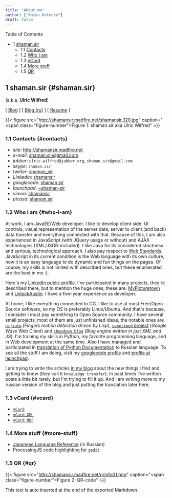 ```yaml
---
title: "About me"
author: ["Anton Kotenko"]
draft: false
---
```


<div class="ox-hugo-toc toc has-section-numbers">

<div class="heading">Table of Contents</div>

- <span class="section-num">1</span> [shaman.sir](#shaman.sir)
    - <span class="section-num">1.1</span> [Contacts](#contacts)
    - <span class="section-num">1.2</span> [Who I am](#who-i-am)
    - <span class="section-num">1.3</span> [vCard](#vcard)
    - <span class="section-num">1.4</span> [More stuff](#more-stuff)
    - <span class="section-num">1.5</span> [QR](#qr)

</div>
<!--endtoc-->



## <span class="section-num">1</span> shaman.sir {#shaman.sir}

(a.k.a. **Ulric Wilfred**)

[ [Blog](http://shamansir.tumblr.com) ] [ [Blog (ru)](http://shamansir-ru.tumblr.com) ] [ [Resume](http://shamansir.madfire.net/resume.html) ]

{{< figure src="http://shamansir.madfire.net/shamansir_120.jpg" caption="<span class=\"figure-number\">Figure 1: </span>shaman.sir aka Ulric Wilfred" >}}


### <span class="section-num">1.1</span> Contacts {#contacts}

-   _site_: <http://shamansir.madfire.net>
-   _e-mail_: [shaman.sir@gmail.com](mailto:shaman.sir@gmail.com)
-   _jabber_: `ulric.wilfred@jabber.org`, `shaman.sir@gmail.com`
-   _skype_: `shaman.sir`
-   _twitter_: [shaman_sir](http://twitter.com/shaman_sir)
-   _LinkedIn_: [shamansir](http://www.linkedin.com/in/shamansir)
-   _googlecode_: [shaman.sir](http://code.google.com/u/shaman.sir/)
-   _launchpad_: [~shaman-sir](https://launchpad.net/~shaman-sir)
-   _vimeo_: [shamansir](http://vimeo.com/shamansir)
-   _picasa_: [shaman.sir](http://picasaweb.google.com/shaman.sir)


### <span class="section-num">1.2</span> Who I am {#who-i-am}

At work, I am JavaEE/Web developer. I like to develop client side: UI controls, visual representation of the server data, server to client (and back) data transfer and everything connected with that. Because of this, I am also experienced in JavaScript (with JQuery usage or without) and AJAX technologies (XML/JSON included). I like Java for its considered strictness and serious, technological approach. I also pay respect to [Web Standards](http://webstandards.org/). JavaScript in its current condition is the Web language with its own culture, now it is an easy language to do dynamic and fun things on the pages. Of course, my skills is not limited with described ones, but these enumerated are the best in me :).

Here's my [LinkedIn public profile](http://www.linkedin.com/in/shamansir). I've participated in many projects, they're described there, but to mention the huge ones, these are: [MyPicturetown](http://mypicturetown.com/) and [UnlockAustin](http://unlockaustin.com/). I have a five-year experience as developer.

At home, I like everything connected to CG. I like to use at most Free/Open Source software, so my OS is preferably Linux/Ubuntu. And that's because, I consider I must pay something to Open Source community. I have several small projects, most of them are just unfinished ideas, the notable ones are [`nijiato`](http://code.google.com/p/nijiato/) (_Fingers motion detection driven by Lisp_), [`sametimed` project](http://code.google.com/p/sametimed/) (_Google Wave_ Web Client) and [`showdown blog`](http://code.google.com/p/showdown-blog/) (_Blog engine written in just XML and JS_). I'm training my skills in Python, my favorite programming language, and in Web development at the same time. Also I have managed and participated in [translation of Python Documentation](http://ru.wikibooks.org/wiki/%D0%94%D0%BE%D0%BA%D1%83%D0%BC%D0%B5%D0%BD%D1%82%D0%B0%D1%86%D0%B8%D1%8F_Python) to Russian language. To see all the stuff I am doing, visit my [googlecode profile](http://code.google.com/u/shaman.sir/) and [profile at launchpad](https://launchpad.net/~shaman-sir).

I am trying to write the articles [in my blog](http://shamansir.tumblr.com) about the new things I find and getting to know (they call it `knowledge transfer`). In past times I've written posts a little bit rarely, but I'm trying to fill it up. And I am writing more to my russian version of the blog and just putting the translation later here.


### <span class="section-num">1.3</span> vCard {#vcard}

-   [`vCard`](http://shamansir.madfire.net/ulric.wilfred.vcf)
-   [`vCard XML`](http://shamansir.madfire.net/personal-data.xml)
-   [`vCard RDF`](http://shamansir.madfire.net/personal-data-rdf.xml)


### <span class="section-num">1.4</span> More stuff {#more-stuff}

-   [Japanese Language Reference](http://shaman-sir.by.ru/files/japan.pdf) (in Russian)
-   [ProcessingJS code highlighting for `gedit`](http://paste.pocoo.org/show/163442/)


### <span class="section-num">1.5</span> QR {#qr}

{{< figure src="http://shamansir.madfire.net/qrinfo01.png" caption="<span class=\"figure-number\">Figure 2: </span>QR-code" >}}


This text is auto inserted at the end of the exported Markdown.
